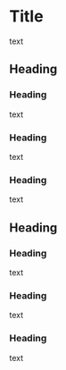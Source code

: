 # Title

text
## Heading

### Heading

text

### Heading

text
### Heading

text

## Heading

### Heading
text

### Heading
text

### Heading

text
